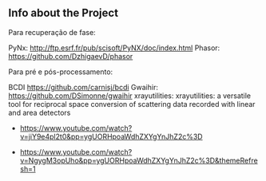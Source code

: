 ## Info about the Project

Para recuperação de fase: 

PyNx: http://ftp.esrf.fr/pub/scisoft/PyNX/doc/index.html
Phasor: https://github.com/DzhigaevD/phasor

Para pré e pós-processamento:

BCDI https://github.com/carnisj/bcdi 
Gwaihir: https://github.com/DSimonne/gwaihir
xrayutilities: xrayutilities: a versatile tool for reciprocal space conversion of scattering data recorded with linear and area detectors

- https://www.youtube.com/watch?v=jiY9e4pl2t0&pp=ygUORHpoaWdhZXYgYnJhZ2c%3D

- https://www.youtube.com/watch?v=NgygM3opUho&pp=ygUORHpoaWdhZXYgYnJhZ2c%3D&themeRefresh=1